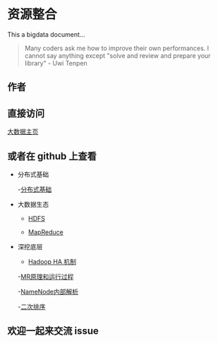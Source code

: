 # 资源整合

This a bigdata document...

>Many coders ask me how to improve their own performances. I cannot say anything except "solve and review and prepare your library" - Uwi Tenpen

## 作者
[]()

## 直接访问

[大数据主页](https://ziyuan.cuteximi.com)

## 或者在 github 上查看

- 分布式基础

  -[分布式基础](https://github.com/aikuyun/ziyuan/blob/master/docs/distribute/distribute.md)

- 大数据生态
  - [HDFS](https://github.com/aikuyun/ziyuan/tree/master/docs/ziyuan01#hdfs)

  - [MapReduce](https://github.com/aikuyun/ziyuan/tree/master/docs/ziyuan01#mapreduce)

- 深挖底层
  - [Hadoop HA 机制](https://github.com/aikuyun/ziyuan/tree/master/docs/ziyuan02#hadoop-ha-%E6%9C%BA%E5%88%B6)

  -[MR原理和运行过程](https://github.com/aikuyun/ziyuan/blob/master/docs/ziyuan02/MRyuanli.md)

  -[NameNode内部解析](https://github.com/aikuyun/ziyuan/blob/master/docs/ziyuan02/MRyuanli.md)

  -[二次排序](https://github.com/aikuyun/ziyuan/blob/master/docs/ziyuan02/secondarySort.md)

## 欢迎一起来交流 issue
